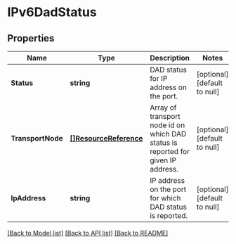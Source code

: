 # IPv6DadStatus

## Properties
Name | Type | Description | Notes
------------ | ------------- | ------------- | -------------
**Status** | **string** | DAD status for IP address on the port.  | [optional] [default to null]
**TransportNode** | [**[]ResourceReference**](ResourceReference.md) | Array of transport node id on which DAD status is reported for given IP address.  | [optional] [default to null]
**IpAddress** | **string** | IP address on the port for which DAD status is reported.  | [optional] [default to null]

[[Back to Model list]](../README.md#documentation-for-models) [[Back to API list]](../README.md#documentation-for-api-endpoints) [[Back to README]](../README.md)

